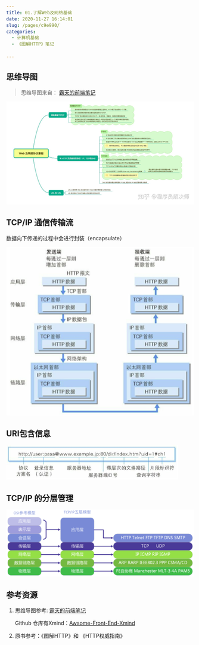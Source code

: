 ```yaml
---
title: 01.了解Web及网络基础
date: 2020-11-27 16:14:01
slug: /pages/c9e990/
categories: 
  - 计算机基础
  - 《图解HTTP》笔记

---
```


## 思维导图

> 思维导图来自： [霸天的前端笔记](https://www.zhihu.com/column/c_57862727)

![img](./assets/img/v2-caf84e011f52f18e72adb7f3e6ca20b8_r.jpg)

## TCP/IP 通信传输流

数据向下传递的过程中会进行封装（encapsulate）

![image-20201127222210949](./assets/img/image-20201127222210949.png)

## URI包含信息

<img src="./assets/img/image-20201127222801052.png" alt="image-20201127222801052" style="zoom:100%;margin:0" />

## TCP/IP 的分层管理

![image-20201130110239290](./assets/img/image-20201130110239290.png)

## 参考资源

1. 思维导图参考:  [霸天的前端笔记](https://www.zhihu.com/column/c_57862727)

   Github 仓库有Xmind：[Awsome-Front-End-Xmind](https://github.com/bailinlin/Awsome-Front-End-Xmind)

2. 原书参考：《图解HTTP》和 《HTTP权威指南》